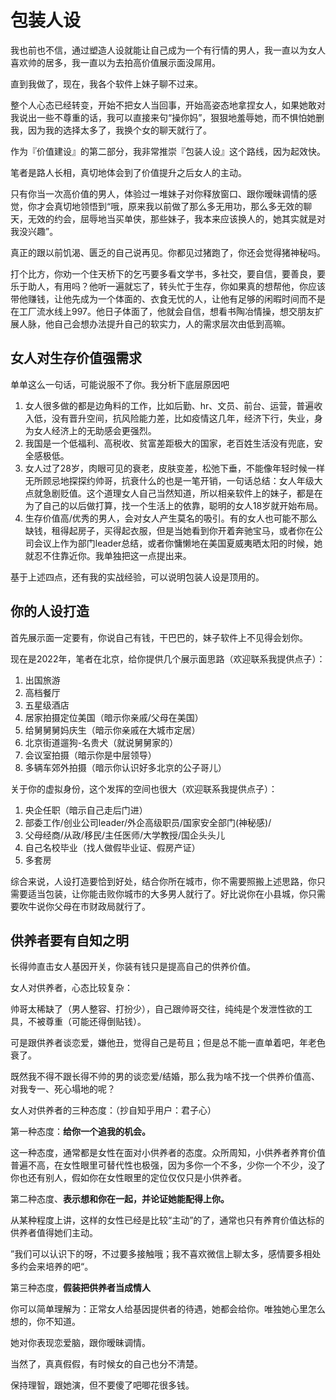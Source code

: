 # 包装人设

我也前也不信，通过塑造人设就能让自己成为一个有行情的男人，我一直以为女人喜欢帅的居多，我一直以为去拍高价值展示面没屌用。

直到我做了，现在，我各个软件上妹子聊不过来。

整个人心态已经转变，开始不把女人当回事，开始高姿态地拿捏女人，如果她敢对我说出一些不尊重的话，我可以直接来句“操你妈”，狠狠地羞辱她，而不惧怕她删我，因为我的选择太多了，我换个女的聊天就行了。

作为『价值建设』的第二部分，我非常推崇『包装人设』这个路线，因为起效快。

笔者是路人长相，真切地体会到了价值提升之后女人的主动。

只有你当一次高价值的男人，体验过一堆妹子对你释放窗口、跟你暧昧调情的感觉，你才会真切地领悟到“哦，原来我以前做了那么多无用功，那么多无效的聊天，无效的约会，屈辱地当买单侠，那些妹子，我本来应该换人的，她其实就是对我没兴趣”。

真正的跟以前饥渴、匮乏的自己说再见。你都见过猪跑了，你还会觉得猪神秘吗。

打个比方，你劝一个住天桥下的乞丐要多看文学书，多社交，要自信，要善良，要乐于助人，有用吗？他听一遍就忘了，转头忙于生存，你如果真的想帮他，你应该带他赚钱，让他先成为一个体面的、衣食无忧的人，让他有足够的闲暇时间而不是在工厂流水线上997。他日子体面了，他就会自信，想看书陶冶情操，想交朋友扩展人脉，他自己会想办法提升自己的软实力，人的需求层次由低到高嘛。



## 女人对生存价值强需求

单单这么一句话，可能说服不了你。我分析下底层原因吧

1. 女人很多做的都是边角料的工作，比如后勤、hr、文员、前台、运营，普遍收入低，没有晋升空间，抗风险能力差，比如疫情这几年，经济下行，失业，身为女人经济上的无助感会更强烈。
2. 我国是一个低福利、高税收、贫富差距极大的国家，老百姓生活没有兜底，安全感极低。
3. 女人过了28岁，肉眼可见的衰老，皮肤变差，松弛下垂，不能像年轻时候一样无所顾忌地探探约帅哥，抗衰什么的也是一笔开销，一句话总结：女人年级大点就急剧贬值。这个道理女人自己当然知道，所以相亲软件上的妹子，都是在为了自己的以后做打算，找一个生活上的依靠，聪明的女人18岁就开始布局。
4. 生存价值高/优秀的男人，会对女人产生莫名的吸引。有的女人也可能不那么缺钱，租得起房子，买得起衣服，但是当她看到你开着奔驰宝马，或者你在公司会议上作为部门leader总结，或者你慵懒地在美国夏威夷晒太阳的时候，她就忍不住靠近你。我单独把这一点提出来。

基于上述四点，还有我的实战经验，可以说明包装人设是顶用的。

## 你的人设打造

首先展示面一定要有，你说自己有钱，干巴巴的，妹子软件上不见得会划你。

现在是2022年，笔者在北京，给你提供几个展示面思路（欢迎联系我提供点子）：

1. 出国旅游
2. 高档餐厅
3. 五星级酒店
4. 居家拍摄定位美国（暗示你亲戚/父母在美国）
5. 给舅舅舅妈庆生（暗示你亲戚在大城市定居）
6. 北京街道遛狗-名贵犬（就说舅舅家的）
7. 会议室拍摄（暗示你是中层领导）
8. 多辆车郊外拍摄（暗示你认识好多北京的公子哥儿）

关于你的虚拟身份，这个发挥的空间也很大（欢迎联系我提供点子）：

1. 央企任职（暗示自己走后门进）
2. 部委工作/创业公司leader/外企高级职员/国家安全部门(神秘感)/
3. 父母经商/从政/移民/主任医师/大学教授/国企头头儿
4. 自己名校毕业（找人做假毕业证、假房产证）
5. 多套房

综合来说，人设打造要恰到好处，结合你所在城市，你不需要照搬上述思路，你只需要适当包装，让你能击败你城市的大多男人就行了。好比说你在小县城，你只需要吹牛说你父母在市财政局就行了。

## 供养者要有自知之明

长得帅直击女人基因开关，你装有钱只是提高自己的供养价值。

女人对供养者，心态比较复杂： 

​			帅哥太稀缺了（男人整容、打扮少），自己跟帅哥交往，纯纯是个发泄性欲的工具，不被尊重（可能还得倒贴钱）。

​			可是跟供养者谈恋爱，嫌他丑，觉得自己是苟且；但是总不能一直单着吧，年老色衰了。

​			既然我不得不跟长得不帅的男的谈恋爱/结婚，那么我为啥不找一个供养价值高、对我专一、死心塌地的呢？

女人对供养者的三种态度：（抄自知乎用户：君子心）

第一种态度：**给你一个追我的机会。**

这一种态度，通常都是女性在面对小供养者的态度。众所周知，小供养者养育价值普遍不高，在女性眼里可替代性也极强，因为多你一个不多，少你一个不少，没了你也还有别人，假如你在女性眼里的定位仅仅只是小供养者。

第二种态度、**表示想和你在一起，并论证她能配得上你。**

从某种程度上讲，这样的女性已经是比较“主动”的了，通常也只有养育价值达标的供养者值得她们主动。

”我们可以认识下的呀，不过要多接触哦；我不喜欢微信上聊太多，感情要多相处多约会来培养的吧“。

第三种态度，**假装把供养者当成情人**

你可以简单理解为：正常女人给基因提供者的待遇，她都会给你。唯独她心里怎么想的，你不知道。

她对你表现恋爱脑，跟你暧昧调情。

当然了，真真假假，有时候女的自己也分不清楚。

保持理智，跟她演，但不要傻了吧唧花很多钱。
